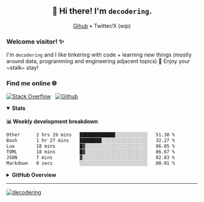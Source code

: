 <h2 align="center">👋 Hi there! I'm <code>decodering</code>.</h2>
<p align="center">
  <a href="https://stackoverflow.com/users/10002593/decodering">Gihub</a> •
  Twitter/X (wip)
</p>

### Welcome visitor! ✨

I'm `decodering` and I like tinkering with code + learning new things (mostly around data, programming and engineering adjacent topics) 🌱 Enjoy your ~stalk~ stay!

### Find me online 🌐

[![Stack Overflow](https://img.shields.io/badge/Stack_Overflow-FE7A16?style=for-the-badge&logo=stack-overflow&logoColor=white)](https://stackoverflow.com/users/10002593/decodering) &nbsp;
[![Github](https://img.shields.io/badge/GitHub-gray?style=for-the-badge&logo=github&logoColor=white)](https://github.com/decodering) &nbsp;

<!--
<INSERT WEBSITE>
<INSERT TWITTER>
<INSERT LINKEDIN?>
-->

<details open>
<summary><b>Stats</b></summary>
<br />
<b>📊 Weekly development breakdown</b>

<!--START_SECTION:waka-->

```txt
Other      2 hrs 19 mins   █████████████░░░░░░░░░░░░   51.38 %
Bash       1 hr 27 mins    ████████░░░░░░░░░░░░░░░░░   32.27 %
Lua        18 mins         █▓░░░░░░░░░░░░░░░░░░░░░░░   06.85 %
TOML       18 mins         █▓░░░░░░░░░░░░░░░░░░░░░░░   06.67 %
JSON       7 mins          ▓░░░░░░░░░░░░░░░░░░░░░░░░   02.83 %
Markdown   0 secs          ░░░░░░░░░░░░░░░░░░░░░░░░░   00.01 %
```

<!--END_SECTION:waka-->

<details>
<summary><b>GitHub Overview</b></summary>
<br />
<div align="center">
  <img align="center" height=180em src="https://github-readme-stats.vercel.app/api?username=decodering&include_all_commits=true&show_icons=true&count_private=true&theme=rose_pine" />
  &nbsp;&nbsp;&nbsp;&nbsp;&nbsp;&nbsp;&nbsp;&nbsp;&nbsp;&nbsp;&nbsp;&nbsp;
  <img align="center" height=180em src="https://github-readme-stats.vercel.app/api/top-langs/?username=decodering&hide=css,jupyter%20notebook,c,assembly,html&show_icons=true&layout=compact&langs_count=8&count_private=true&theme=rose_pine" />
</div>
</details>
</details>

---

<a align="left" href="https://github.com/decodering/decodering">
  <img src="https://komarev.com/ghpvc/?username=decodering&label=Profile%20views&color=0e75b6&style=flat" alt="decodering" /> 
</a>


<!--
**decodering/decodering** is a ✨ _special_ ✨ repository because its `README.md` (this file) appears on your GitHub profile.

Read more here - https://docs.github.com/en/account-and-profile/setting-up-and-managing-your-github-profile/customizing-your-profile/managing-your-profile-readme

Inspired from:
- secure-77's profile - https://github.com/secure-77
- fpgmas' profile - https://github.com/fpgmaas

Starred Themes:
- vue-dark
- gotham
- github_dark
- apprentice

Here are some ideas to get you started:

- 🔭 I’m currently working on ...
- 🌱 I’m currently learning ...
- 👯 I’m looking to collaborate on ...
- 🤔 I’m looking for help with ...
- 💬 Ask me about ...
- 📫 How to reach me: ...
- 😄 Pronouns: ...
- ⚡ Fun fact: ...
-->
